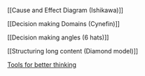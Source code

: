 [[Cause and Effect Diagram (Ishikawa)]]

[[Decision making Domains (Cynefin)]]

[[Decision making angles (6 hats)]]

[[Structuring long content (Diamond model)]]

[Tools for better thinking](https://untools.co/)

